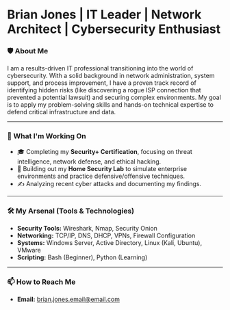 # Brian Jones | IT Leader | Network Architect | Cybersecurity Enthusiast

### 🛡️ About Me

I am a results-driven IT professional transitioning into the world of cybersecurity. With a solid background in network administration, system support, and process improvement, I have a proven track record of identifying hidden risks (like discovering a rogue ISP connection that prevented a potential lawsuit) and securing complex environments. My goal is to apply my problem-solving skills and hands-on technical expertise to defend critical infrastructure and data.

---

### 🔭 What I'm Working On

*   🎓 Completing my **Security+ Certification**, focusing on threat intelligence, network defense, and ethical hacking.
*   🔬 Building out my **Home Security Lab** to simulate enterprise environments and practice defensive/offensive techniques.
*   ✍️ Analyzing recent cyber attacks and documenting my findings.

---

### 🛠️ My Arsenal (Tools & Technologies)

*   **Security Tools:** Wireshark, Nmap, Security Onion
*   **Networking:** TCP/IP, DNS, DHCP, VPNs, Firewall Configuration
*   **Systems:** Windows Server, Active Directory, Linux (Kali, Ubuntu), VMware
*   **Scripting:** Bash (Beginner), Python (Learning)

---

### 📫 How to Reach Me

*   **Email:** [brian.jones.email@email.com](mailto:brian.jones.email@email.com)
